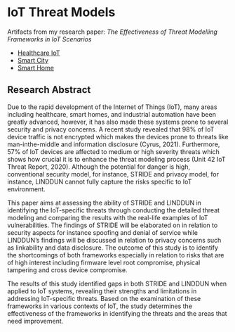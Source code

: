 # IoT Threat Models
Artifacts from my research paper: _The Effectiveness of Threat Modelling Frameworks in IoT Scenarios_

- [Healthcare IoT](https://docs.google.com/spreadsheets/d/1I7DU2-DGl3FGgW_X_aiQGkb3yTeVwIRiUnk29o_UWSc/edit?usp=sharing)
- [Smart City](https://docs.google.com/spreadsheets/d/1Gy2VYJyTPr52liRN-9fvA6IgyHtg2z7ZuHKny_AjhpE/edit?usp=sharing)
- [Smart Home](https://docs.google.com/spreadsheets/d/1EI3oGHUt6BH0oDdDK063LojfrZqpeTRcAyHdQF4Us_A/edit?usp=sharing)

## Research Abstract

Due to the rapid development of the Internet of Things (IoT), many areas including healthcare, smart homes, and industrial automation have been
greatly advanced, however, it has also made these systems prone to several security and privacy concerns. A recent study revealed that 98% of IoT device
traffic is not encrypted which makes the devices prone to threats like man-inthe-middle and information disclosure (Cyrus, 2021). Furthermore, 57% of
IoT devices are affected to medium or high severity threats which shows how
crucial it is to enhance the threat modeling process (Unit 42 IoT Threat Report, 2020). Although the potential for danger is high, conventional security
model, for instance, STRIDE and privacy model, for instance, LINDDUN
cannot fully capture the risks specific to IoT environment.

This paper aims at assessing the ability of STRIDE and LINDDUN in identifying the IoT-specific threats through conducting the detailed threat modeling and comparing the results with the real-life examples of IoT vulnerabilities. The findings of STRIDE will be elaborated on in relation to security
aspects for instance spoofing and denial of service while LINDDUN’s findings will be discussed in relation to privacy concerns such as linkability and
data disclosure. The outcome of this study is to identify the shortcomings of
both frameworks especially in relation to risks that are of high interest including firmware level root compromise, physical tampering and cross device
compromise.

The results of this study identified gaps in both STRIDE and LINDDUN
when applied to IoT systems, revealing their strengths and limitations in
addressing IoT-specific threats. Based on the examination of these frameworks in various contexts of IoT, the study determines the effectiveness of the
frameworks in identifying the threats and the areas that need improvement.


